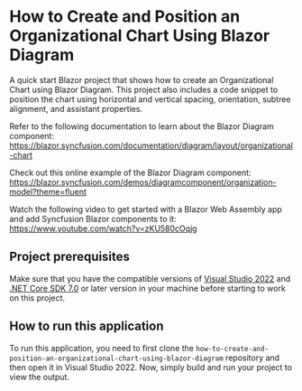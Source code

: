 # How to Create and Position an Organizational Chart Using Blazor Diagram

A quick start Blazor project that shows how to create an Organizational Chart using Blazor Diagram. This project also includes a code snippet to position the chart using horizontal and vertical spacing, orientation, subtree alignment, and assistant properties.
 
Refer to the following documentation to learn about the Blazor Diagram component: 
https://blazor.syncfusion.com/documentation/diagram/layout/organizational-chart

Check out this online example of the Blazor Diagram component:
https://blazor.syncfusion.com/demos/diagramcomponent/organization-model?theme=fluent

Watch the following video to get started with a Blazor Web Assembly app and add Syncfusion Blazor components to it:
https://www.youtube.com/watch?v=zKU580cOqjg

## Project prerequisites
Make sure that you have the compatible versions of [Visual Studio 2022](https://visualstudio.microsoft.com/downloads/ ) and [.NET Core SDK 7.0](https://dotnet.microsoft.com/en-us/download/dotnet/7.0) or later version in your machine before starting to work on this project.

## How to run this application
To run this application, you need to first clone the `how-to-create-and-position-an-organizational-chart-using-blazor-diagram` repository and then open it in Visual Studio 2022. Now, simply build and run your project to view the output.
